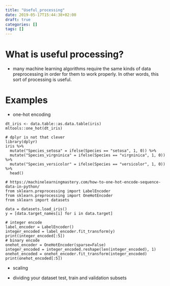 ```yaml
---
title: "Useful_processing"
date: 2019-05-17T15:44:38+02:00
draft: true
categories: []
tags: []
---
```


# What is useful processing?

* many machine learning algorithms require the same kinds of data preprocessing in order for them to work properly. In other words, this sort of processing is useful.

# Examples

* one-hot encoding

```{r}
dt_iris <- data.table::as.data.table(iris)
mltools::one_hot(dt_iris)

# dplyr is not that clever
library(dplyr)
iris %>%
  mutate("Species_setosa" = ifelse(Species == "setosa", 1, 0)) %>%
  mutate("Species_virgninica" = ifelse(Species == "virgninica", 1, 0)) %>%
  mutate("Species_versicolor" = ifelse(Species == "versicolor", 1, 0)) %>%
  head()
```

```{python}
# https://machinelearningmastery.com/how-to-one-hot-encode-sequence-data-in-python/
from sklearn.preprocessing import LabelEncoder
from sklearn.preprocessing import OneHotEncoder
from sklearn import datasets

data = datasets.load_iris()
y = [data.target_names[i] for i in data.target]

# integer encode
label_encoder = LabelEncoder()
integer_encoded = label_encoder.fit_transform(y)
print(integer_encoded[:5])
# binary encode
onehot_encoder = OneHotEncoder(sparse=False)
integer_encoded = integer_encoded.reshape(len(integer_encoded), 1)
onehot_encoded = onehot_encoder.fit_transform(integer_encoded)
print(onehot_encoded[:5])
```

* scaling

* dividing your dataset test, train and validation subsets
